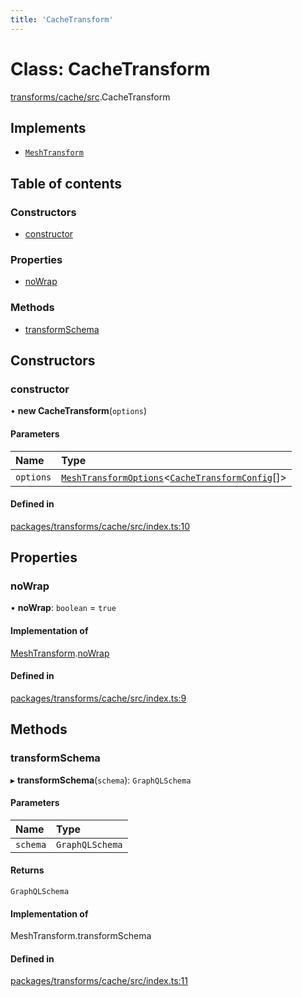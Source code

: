 ```yaml
---
title: 'CacheTransform'
---
```


# Class: CacheTransform

[transforms/cache/src](../modules/transforms_cache_src).CacheTransform

## Implements

- [`MeshTransform`](/docs/api/interfaces/types_src.MeshTransform)

## Table of contents

### Constructors

- [constructor](transforms_cache_src.CacheTransform#constructor)

### Properties

- [noWrap](transforms_cache_src.CacheTransform#nowrap)

### Methods

- [transformSchema](transforms_cache_src.CacheTransform#transformschema)

## Constructors

### constructor

• **new CacheTransform**(`options`)

#### Parameters

| Name | Type |
| :------ | :------ |
| `options` | [`MeshTransformOptions`](/docs/api/interfaces/types_src.MeshTransformOptions)<[`CacheTransformConfig`](/docs/api/interfaces/types_src.YamlConfig.CacheTransformConfig)[]\> |

#### Defined in

[packages/transforms/cache/src/index.ts:10](https://github.com/Urigo/graphql-mesh/blob/master/packages/transforms/cache/src/index.ts#L10)

## Properties

### noWrap

• **noWrap**: `boolean` = `true`

#### Implementation of

[MeshTransform](/docs/api/interfaces/types_src.MeshTransform).[noWrap](/docs/api/interfaces/types_src.MeshTransform#nowrap)

#### Defined in

[packages/transforms/cache/src/index.ts:9](https://github.com/Urigo/graphql-mesh/blob/master/packages/transforms/cache/src/index.ts#L9)

## Methods

### transformSchema

▸ **transformSchema**(`schema`): `GraphQLSchema`

#### Parameters

| Name | Type |
| :------ | :------ |
| `schema` | `GraphQLSchema` |

#### Returns

`GraphQLSchema`

#### Implementation of

MeshTransform.transformSchema

#### Defined in

[packages/transforms/cache/src/index.ts:11](https://github.com/Urigo/graphql-mesh/blob/master/packages/transforms/cache/src/index.ts#L11)
